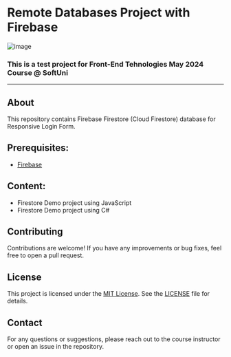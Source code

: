 
# Remote Databases Project with Firebase
![image](https://img.shields.io/badge/firebase-ffca28?style=for-the-badge&logo=firebase&logoColor=black)
### This is a test project for Front-End Tehnologies May 2024 Course @ SoftUni
---
## About
This repository contains Firebase Firestore (Cloud Firestore) database for Responsive Login Form.

## Prerequisites:

- [Firebase](https://firebase.google.com)
  
## Content:

- Firestore Demo project using JavaScript
- Firestore Demo project using C#
## Contributing
Contributions are welcome! If you have any improvements or bug fixes, feel free to open a pull request.

## License
This project is licensed under the [MIT License](LICENSE). See the [LICENSE](LICENSE) file for details.

## Contact
For any questions or suggestions, please reach out to the course instructor or open an issue in the repository.
